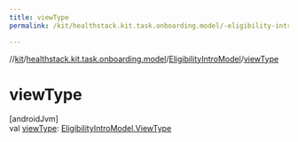 ```yaml
---
title: viewType
permalink: /kit/healthstack.kit.task.onboarding.model/-eligibility-intro-model/view-type.html

---
```

//[kit](../../../index.html)/[healthstack.kit.task.onboarding.model](../index.html)/[EligibilityIntroModel](index.html)/[viewType](view-type.html)



# viewType



[androidJvm]\
val [viewType](view-type.html): [EligibilityIntroModel.ViewType](-view-type/index.html)




